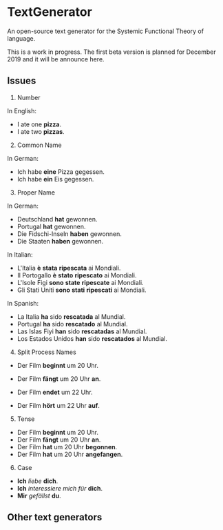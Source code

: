 # TextGenerator
An open-source text generator for the Systemic Functional Theory of language.

This is a work in progress. The first beta version is planned for December 2019 and it will be announce here.

## Issues

1) Number

In English:
- I ate one **pizza**.
- I ate two **pizzas**.

2) Common Name

In German:
- Ich habe **eine** Pizza gegessen.
- Ich habe **ein** Eis gegessen.

3) Proper Name

In German:
- Deutschland **hat** gewonnen.
- Portugal **hat** gewonnen.
- Die Fidschi-Inseln **haben** gewonnen.
- Die Staaten **haben** gewonnen.

In Italian:
- L'Italia **è** **stata** **ripescata** ai Mondiali.
- Il Portogallo **è** **stato** **ripescato** ai Mondiali.
- L'Isole Figi **sono** **state** **ripescate** ai Mondiali.
- Gli Stati Uniti **sono** **stati** **ripescati** ai Mondiali.


In Spanish:
- La Italia **ha** sido **rescatada** al Mundial.
- Portugal **ha** sido **rescatado** al Mundial.
- Las Islas Fiyi **han** sido **rescatadas** al Mundial.
- Los Estados Unidos **han** sido **rescatados** al Mundial.


4) Split Process Names

- Der Film **beginnt** um 20 Uhr.
- Der Film **fängt** um 20 Uhr **an**.

- Der Film **endet** um 22 Uhr.
- Der Film **hört** um 22 Uhr **auf**.

5) Tense

- Der Film **beginnt** um 20 Uhr.
- Der Film **fängt** um 20 Uhr **an**.
- Der Film **hat** um 20 Uhr **begonnen**.
- Der Film **hat** um 20 Uhr **angefangen**.

6) Case

- **Ich** *liebe* **dich**.
- **Ich** *interessiere* *mich* *für* **dich**.
- **Mir** *gefällst* **du**.

## Other text generators

